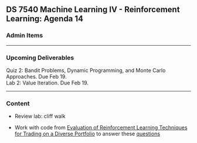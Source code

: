 ## DS 7540 Machine Learning IV - Reinforcement Learning: Agenda 14



### Admin Items


---

### Upcoming Deliverables

Quiz 2: Bandit Problems, Dynamic Programming, and Monte Carlo Approaches. Due Feb 19.  
Lab 2: Value Iteration. Due Feb 19.

---

### Content

- Review lab: cliff walk

- Work with code from [Evaluation of Reinforcement Learning Techniques for Trading on a Diverse Portfolio](https://arxiv.org/html/2309.03202v2) to answer these [questions](https://github.com/UVADS/reinforcement_learning/blob/main/04_q_learning/Evaluation_of_Reinforcement_Learning_Stock_Questions_for_Discussion.md)

